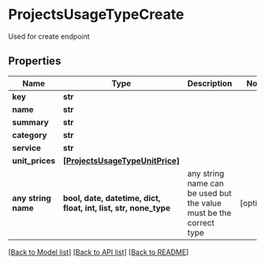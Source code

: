 # ProjectsUsageTypeCreate

Used for create endpoint

## Properties
Name | Type | Description | Notes
------------ | ------------- | ------------- | -------------
**key** | **str** |  | 
**name** | **str** |  | 
**summary** | **str** |  | 
**category** | **str** |  | 
**service** | **str** |  | 
**unit_prices** | [**[ProjectsUsageTypeUnitPrice]**](ProjectsUsageTypeUnitPrice.md) |  | 
**any string name** | **bool, date, datetime, dict, float, int, list, str, none_type** | any string name can be used but the value must be the correct type | [optional]

[[Back to Model list]](../README.md#documentation-for-models) [[Back to API list]](../README.md#documentation-for-api-endpoints) [[Back to README]](../README.md)


